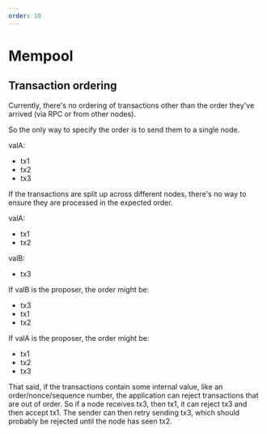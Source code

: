 ```yaml
---
order: 10
---
```


# Mempool

## Transaction ordering

Currently, there's no ordering of transactions other than the order they've
arrived (via RPC or from other nodes).

So the only way to specify the order is to send them to a single node.

valA:
  - tx1
  - tx2
  - tx3

If the transactions are split up across different nodes, there's no way to
ensure they are processed in the expected order.

valA:
  - tx1
  - tx2

valB:
  - tx3

If valB is the proposer, the order might be:

  - tx3
  - tx1
  - tx2

If valA is the proposer, the order might be:

  - tx1
  - tx2
  - tx3

That said, if the transactions contain some internal value, like an
order/nonce/sequence number, the application can reject transactions that are
out of order. So if a node receives tx3, then tx1, it can reject tx3 and then
accept tx1. The sender can then retry sending tx3, which should probably be
rejected until the node has seen tx2.
